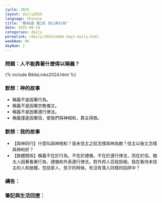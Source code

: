 ```yaml
---
cycle: 2024
layout: daily2024
language: Chinese
title: "第86週 第2天 信心與行為"
date: 2025-08-19
categories: daily
permalink: /daily/2024/wk86-day2-daily.html
weekNum: 86
dayNum: 2
---
```


### 問題：人不能靠著什麼得以稱義？

{% include BibleLinks2024.html %}

### 默想：神的故事 
+ 稱義不是因著行為。
+ 稱義不是因著宗教儀文。
+ 稱義不是因著遵行律法。
+ 稱義僅是因著信，使我們與神相和，靠主得救。

### 默想：我的故事
+ 【與神同行】什麼叫與神相和？我未信主之前怎樣與神為敵？信主以後又怎樣與神和好？
+ 【肢體關係】稱義不在於行為，不在於禮儀，不在於遵行律法，而在於信。猶太人因著看重行為、禮儀和外表遵行律法，對外邦人百般拒絕。我在看待未信主的人和肢體，包括家人、孩子的時候，有沒有落入同樣的陷阱中？

### 禱告：

### 筆記與生活回應：
